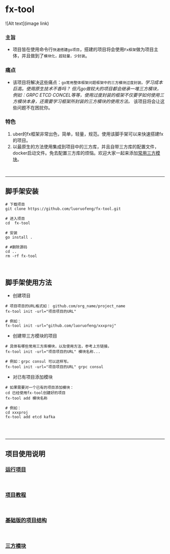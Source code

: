 # fx-tool

![Alt text](image link)

### 主旨
* 项目皆在使用命令行`快速搭建go项目`，搭建的项目将会使用`Fx框架`做为项目主体，并且做到了`模块化，超轻量，少封装`。 

### 痛点
* 该项目将解决这些痛点：`go常用整体框架问题框架中的三方模块过度封装。`*学习成本巨高。使用原生技术不香吗？  但凡go做较大的项目都会继承一堆三方模块，例如：GRPC ETCD CONCEL等等，使用过度封装的框架不仅要学如何使用三方模块本身，还需要学习框架所封装的三方模块的使用方法。* 该项目将会让这些问题不在困扰你。

### 特色
1. uber的fx框架非常出色，简单，轻量，规范。使用该脚手架可以来快速搭建fx的项目。  
2. 以最原生的方法使用集成到项目中的三方库，并且自带三方库的配置文件，docker启动文件。免去配置三方库的烦恼。欢迎大家一起来添加[常用三方模块](https://github.com/luoruofeng/fx-component)。     
   

<br>

---
    
## 脚手架安装        
```shell
# 下载项目
git clone https://github.com/luoruofeng/fx-tool.git

# 进入项目
cd  fx-tool

# 安装
go install .

# #删除源码
cd ..
rm -rf fx-tool
```

<br>

## 脚手架使用方法
* 创建项目
```shell
# 项目项目的URL格式如： github.com/org_name/project_name
fx-tool init -url="项目项目的URL"

# 例如：
fx-tool init -url="github.com/luoruofeng/xxxproj"
```
  
* 创建带三方模块的项目
```shell
# 具体有哪些常用三方库模块，以及使用方法，参考上方链接。
fx-tool init -url="项目项目的URL" 模块名称...

# 例如：grpc consul 可以这样写。
fx-tool init -url="项目项目的URL" grpc consul
```

* 对已有项目添加模块
```shell
# 如果需要对一个已有的项目添加模块：
cd 已经使用fx-tool创建好的项目
fx-tool add 模块名称

# 例如：
cd xxxproj
fx-tool add etcd kafka
```

<br>
<br>

---


## 项目使用说明   
### [运行项目](https://github.com/luoruofeng/fxdemo#%E8%BF%90%E8%A1%8C)  

<br>

### [项目教程](https://github.com/luoruofeng/fxdemo#%E6%95%99%E7%A8%8B)  

<br>

### [基础版的项目结构](https://github.com/luoruofeng/fxdemo#%E9%A1%B9%E7%9B%AE%E7%BB%93%E6%9E%84)  

<br>

### [三方模块](https://github.com/luoruofeng/fx-component)

<br>
